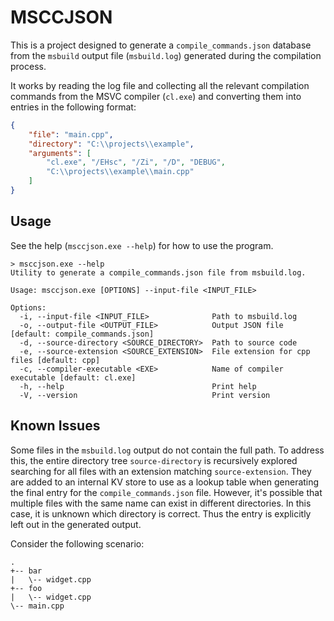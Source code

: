 # MSCCJSON

This is a project designed to generate a `compile_commands.json` database from
the `msbuild` output file (`msbuild.log`) generated during the compilation
process.

It works by reading the log file and collecting all the relevant compilation
commands from the MSVC compiler (`cl.exe`) and converting them into entries in
the following format:

```json
{
    "file": "main.cpp",
    "directory": "C:\\projects\\example",
    "arguments": [
        "cl.exe", "/EHsc", "/Zi", "/D", "DEBUG",
        "C:\\projects\\example\\main.cpp"
    ]
}
```

## Usage

See the help (`msccjson.exe --help`) for how to use the program.

```console
> msccjson.exe --help
Utility to generate a compile_commands.json file from msbuild.log.

Usage: msccjson.exe [OPTIONS] --input-file <INPUT_FILE>

Options:
  -i, --input-file <INPUT_FILE>              Path to msbuild.log
  -o, --output-file <OUTPUT_FILE>            Output JSON file [default: compile_commands.json]
  -d, --source-directory <SOURCE_DIRECTORY>  Path to source code
  -e, --source-extension <SOURCE_EXTENSION>  File extension for cpp files [default: cpp]
  -c, --compiler-executable <EXE>            Name of compiler executable [default: cl.exe]
  -h, --help                                 Print help
  -V, --version                              Print version
```

## Known Issues

Some files in the `msbuild.log` output do not contain the full path. To address
this, the entire directory tree `source-directory` is recursively explored
searching for all files with an extension matching `source-extension`. They are
added to an internal KV store to use as a lookup table when generating the final
entry for the `compile_commands.json` file. However, it's possible that
multiple files with the same name can exist in different directories. In this
case, it is unknown which directory is correct. Thus the entry is explicitly
left out in the generated output.

Consider the following scenario:

```console
.
+-- bar
|   \-- widget.cpp
+-- foo
|   \-- widget.cpp
\-- main.cpp
```
